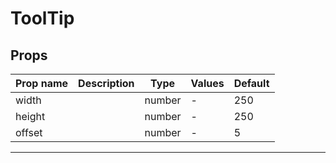 # ToolTip

## Props

| Prop name | Description | Type   | Values | Default |
| --------- | ----------- | ------ | ------ | ------- |
| width     |             | number | -      | 250     |
| height    |             | number | -      | 250     |
| offset    |             | number | -      | 5       |

---
